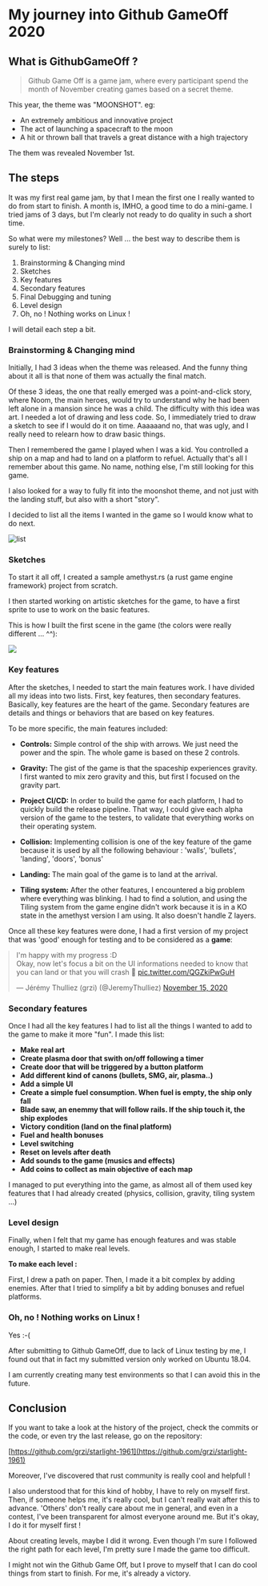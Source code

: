 # My journey into Github GameOff 2020


## What is GithubGameOff ?

> Github Game Off is a game jam, where every participant spend the month of November creating games based on a secret theme.

This year, the theme was "MOONSHOT". eg: 
- An extremely ambitious and innovative project
- The act of launching a spacecraft to the moon
- A hit or thrown ball that travels a great distance with a high trajectory
 
The them was revealed November 1st.

## The steps
 
It was my first real game jam, by that I mean the first one I really wanted to do from start to finish. A month is, IMHO, a good time to do a mini-game. I tried jams of 3 days, but I'm clearly not ready to do quality in such a short time.

So what were my milestones? Well ... the best way to describe them is surely to list:

1. Brainstorming & Changing mind
2. Sketches
3. Key features
4. Secondary features
5. Final Debugging and tuning
6. Level design
7. Oh, no ! Nothing works on Linux ! 

I will detail each step a bit.

### Brainstorming & Changing mind

Initially, I had 3 ideas when the theme was released. And the funny thing about it all is that none of them was actually the final match.

Of these 3 ideas, the one that really emerged was a point-and-click story, where Noom, the main heroes, would try to understand why he had been left alone in a mansion since he was a child. The difficulty with this idea was art. I needed a lot of drawing and less code. So, I immediately tried to draw a sketch to see if I would do it on time. Aaaaaand no, that was ugly, and I really need to relearn how to draw basic things.

Then I remembered the game I played when I was a kid. You controlled a ship on a map and had to land on a platform to refuel. Actually that's all I remember about this game. No name, nothing else, I'm still looking for this game.

I also looked for a way to fully fit into the moonshot theme, and not just with the landing stuff, but also with a short "story".

I decided to list all the items I wanted in the game so I would know what to do next.


<img style="margin:auto; border=1px solid gray;" src='https://storage.googleapis.com/wootlab-io-production.appspot.com/starlight.png' alt='list'>


### Sketches

To start it all off, I created a sample amethyst.rs (a rust game engine framework) project from scratch.

I then started working on artistic sketches for the game, to have a first sprite to use to work on the basic features.

This is how I built the first scene in the game (the colors were really different ... ^^):

<img style="margin:auto; border=1px solid gray;" src='https://storage.googleapis.com/wootlab-io-production.appspot.com/starlight2.jpeg'>

### Key features

After the sketches, I needed to start the main features work. I have divided all my ideas into two lists. First, key features, then secondary features. Basically, key features are the heart of the game. Secondary features are details and things or behaviors that are based on key features.

To be more specific, the main features included: 

- **Controls:** Simple control of the ship with arrows. We just need the power and the spin. The whole game is based on these 2 controls.

- **Gravity:** The gist of the game is that the spaceship experiences gravity. I first wanted to mix zero gravity and this, but first I focused on the gravity part.

- **Project CI/CD:** In order to build the game for each platform, I had to quickly build the release pipeline. That way, I could give each alpha version of the game to the testers, to validate that everything works on their operating system.

- **Collision:** Implementing collision is one of the key feature of the game because it is used by all the following behaviour : 'walls', 'bullets', 'landing', 'doors', 'bonus' 

- **Landing:** The main goal of the game is to land at the arrival. 

- **Tiling system:** After the other features, I encountered a big problem where everything was blinking. I had to find a solution, and using the Tiling system from the game engine didn't work because it is in a KO state in the amethyst version I am using. It also doesn't handle Z layers. 

Once all these key features were done, I had a first version of my project that was 'good' enough for testing and to be considered as a **game**: 

<blockquote class="twitter-tweet" style ="margin:auto;"><p lang="en" dir="ltr">I&#39;m happy with my progress :D<br>Okay, now let&#39;s focus a bit on the UI informations needed to know that you can land or that you will crash 🤯 <a href="https://t.co/QGZkiPwGuH">pic.twitter.com/QGZkiPwGuH</a></p>&mdash; Jérémy Thulliez (grzi) (@JeremyThulliez) <a href="https://twitter.com/JeremyThulliez/status/1327901460076634112?ref_src=twsrc%5Etfw">November 15, 2020</a></blockquote> <script async src="https://platform.twitter.com/widgets.js" charset="utf-8"></script>

### Secondary features

Once I had all the key features I had to list all the things I wanted to add to the game to make it more "fun". I made this list:

- **Make real art**
- **Create plasma door that swith on/off following a timer**
- **Create door that will be triggered by a button platform**
- **Add different kind of canons (bullets, SMG, air, plasma..)**
- **Add a simple UI**
- **Create a simple fuel consumption. When fuel is empty, the ship only fall**
- **Blade saw, an enemmy that will follow rails. If the ship touch it, the ship explodes**
- **Victory condition (land on the final platform)**
- **Fuel and health bonuses**
- **Level switching**
- **Reset on levels after death**
- **Add sounds to the game (musics and effects)**
- **Add coins to collect as main objective of each map**

I managed to put everything into the game, as almost all of them used key features that I had already created (physics, collision, gravity, tiling system ...)

### Level design

Finally, when I felt that my game has enough features and was stable enough, I started to make real levels. 

**To make each level :**

First, I drew a path on paper. Then, I made it a bit complex by adding enemies. After that I tried to simplify a bit by adding bonuses and refuel platforms.

### Oh, no ! Nothing works on Linux ! 

Yes :-(

After submitting to Github GameOff, due to lack of Linux testing by me, I found out that in fact my submitted version only worked on Ubuntu 18.04.

I am currently creating many test environments so that I can avoid this in the future.

## Conclusion

If you want to take a look at the history of the project, check the commits or the code, or even try the last release, go on the repository: 

[https://github.com/grzi/starlight-1961](https://github.com/grzi/starlight-1961)


Moreover, I've discovered that rust community is really cool and helpfull !

I also understood that for this kind of hobby, I have to rely on myself first. Then, if someone helps me, it's really cool, but I can't really wait after this to advance. 
'Others' don't really care about me in general, and even in a contest, I've been transparent for almost everyone around me. But it's okay, I do it for myself first !

About creating levels, maybe I did it wrong. Even though I'm sure I followed the right path for each level, I'm pretty sure I made the game too difficult.

I might not win the Github Game Off, but I prove to myself that I can do cool things from start to finish. For me, it's already a victory.
